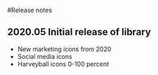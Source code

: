 #Release notes

## 2020.05 Initial release of library
* New marketing icons from 2020
* Social media icons
* Harveyball icons 0-100 percent
